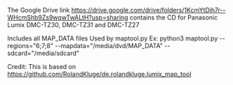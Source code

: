 The Google Drive link
https://drive.google.com/drive/folders/1KcmYtDih7r--WHcmShb9Zs9wqwTwALtH?usp=sharing
contains the CD for Panasonic Lumix DMC-TZ30, DMC-TZ31 and DMC-TZ27

Includes all MAP_DATA files
Used by maptool.py
Ex: python3 maptool.py --regions="6;7;8" --mapdata="/media/dvd/MAP_DATA" --sdcard="/media/sdcard"

Credit: This is based on https://github.com/RolandKluge/de.rolandkluge.lumix_map_tool
